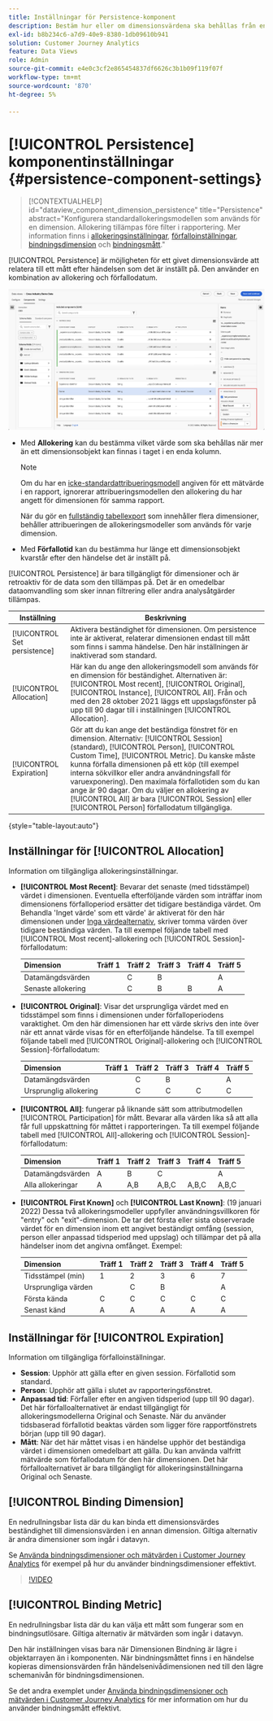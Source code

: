 ```yaml
---
title: Inställningar för Persistence-komponent
description: Bestäm hur eller om dimensionsvärdena ska behållas från en händelse till nästa.
exl-id: b8b234c6-a7d9-40e9-8380-1db09610b941
solution: Customer Journey Analytics
feature: Data Views
role: Admin
source-git-commit: e4e0c3cf2e865454837df6626c3b1b09f119f07f
workflow-type: tm+mt
source-wordcount: '870'
ht-degree: 5%

---
```



# [!UICONTROL Persistence] komponentinställningar {#persistence-component-settings}

<!-- markdownlint-disable MD034 -->

>[!CONTEXTUALHELP]
>id="dataview_component_dimension_persistence"
>title="Persistence"
>abstract="Konfigurera standardallokeringsmodellen som används för en dimension. Allokering tillämpas före filter i rapportering. Mer information finns i [allokeringsinställningar](/help/data-views/component-settings/persistence.md#allocation-settings), [förfalloinställningar](/help/data-views/component-settings/persistence.md#expiration-settings), [bindningsdimension](/help/data-views/component-settings/persistence.md#binding-dimension) och [bindningsmått](/help/data-views/component-settings/persistence.md#binding-metric)."

<!-- markdownlint-enable MD034 -->



[!UICONTROL Persistence] är möjligheten för ett givet dimensionsvärde att relatera till ett mått efter händelsen som det är inställt på. Den använder en kombination av allokering och förfallodatum.

![Fönstret Datavy där alternativen för persistence markeras](../assets/persistence.png)

* Med **Allokering** kan du bestämma vilket värde som ska behållas när mer än ett dimensionsobjekt kan finnas i taget i en enda kolumn.

  >[!NOTE]
  >
  >Om du har en [icke-standardattribueringsmodell](/help/data-views/component-settings/attribution.md) angiven för ett mätvärde i en rapport, ignorerar attribueringsmodellen den allokering du har angett för dimensionen för samma rapport.
  >
  >När du gör en [fullständig tabellexport](/help/analysis-workspace/export/export-cloud.md) som innehåller flera dimensioner, behåller attribueringen de allokeringsmodeller som används för varje dimension.

* Med **Förfallotid** kan du bestämma hur länge ett dimensionsobjekt kvarstår efter den händelse det är inställt på.

[!UICONTROL Persistence] är bara tillgängligt för dimensioner och är retroaktiv för de data som den tillämpas på. Det är en omedelbar dataomvandling som sker innan filtrering eller andra analysåtgärder tillämpas.

| Inställning | Beskrivning |
| --- | --- |
| [!UICONTROL Set persistence] | Aktivera beständighet för dimensionen. Om persistence inte är aktiverat, relaterar dimensionen endast till mått som finns i samma händelse. Den här inställningen är inaktiverad som standard. |
| [!UICONTROL Allocation] | Här kan du ange den allokeringsmodell som används för en dimension för beständighet. Alternativen är: [!UICONTROL Most recent], [!UICONTROL Original], [!UICONTROL Instance], [!UICONTROL All]. Från och med den 28 oktober 2021 läggs ett uppslagsfönster på upp till 90 dagar till i inställningen [!UICONTROL Allocation]. |
| [!UICONTROL Expiration] | Gör att du kan ange det beständiga fönstret för en dimension. Alternativ: [!UICONTROL Session] (standard), [!UICONTROL Person], [!UICONTROL Custom Time], [!UICONTROL Metric]. Du kanske måste kunna förfalla dimensionen på ett köp (till exempel interna sökvillkor eller andra användningsfall för varuexponering). Den maximala förfallotiden som du kan ange är 90 dagar. Om du väljer en allokering av [!UICONTROL All] är bara [!UICONTROL Session] eller [!UICONTROL Person] förfallodatum tillgängliga. |

{style="table-layout:auto"}

## Inställningar för [!UICONTROL Allocation]

Information om tillgängliga allokeringsinställningar.

* **[!UICONTROL Most Recent]**: Bevarar det senaste (med tidsstämpel) värdet i dimensionen. Eventuella efterföljande värden som inträffar inom dimensionens förfalloperiod ersätter det tidigare beständiga värdet. Om Behandla &#39;Inget värde&#39; som ett värde&#39; är aktiverat för den här dimensionen under [Inga värdealternativ](no-value-options.md), skriver tomma värden över tidigare beständiga värden. Ta till exempel följande tabell med [!UICONTROL Most recent]-allokering och [!UICONTROL Session]-förfallodatum:

  | Dimension | Träff 1 | Träff 2 | Träff 3 | Träff 4 | Träff 5 |
  | --- | --- | --- | --- | --- | --- |
  | Datamängdsvärden |  | C | B |  | A |
  | Senaste allokering |  | C | B | B | A |

* **[!UICONTROL Original]**: Visar det ursprungliga värdet med en tidsstämpel som finns i dimensionen under förfalloperiodens varaktighet. Om den här dimensionen har ett värde skrivs den inte över när ett annat värde visas för en efterföljande händelse. Ta till exempel följande tabell med [!UICONTROL Original]-allokering och [!UICONTROL Session]-förfallodatum:

  | Dimension | Träff 1 | Träff 2 | Träff 3 | Träff 4 | Träff 5 |
  | --- | --- | --- | --- | --- | --- |
  | Datamängdsvärden |  | C | B |  | A |
  | Ursprunglig allokering |  | C | C | C | C |

* **[!UICONTROL All]**: fungerar på liknande sätt som attributmodellen [!UICONTROL Participation] för mått. Bevarar alla värden lika så att alla får full uppskattning för måttet i rapporteringen. Ta till exempel följande tabell med [!UICONTROL All]-allokering och [!UICONTROL Session]-förfallodatum:

  | Dimension | Träff 1 | Träff 2 | Träff 3 | Träff 4 | Träff 5 |
  | --- | --- | --- | --- | --- | --- |
  | Datamängdsvärden | A | B | C |  | A |
  | Alla allokeringar | A | A,B | A,B,C | A,B,C | A,B,C |

* **[!UICONTROL First Known]** och **[!UICONTROL Last Known]**: (19 januari 2022) Dessa två allokeringsmodeller uppfyller användningsvillkoren för &quot;entry&quot; och &quot;exit&quot;-dimension. De tar det första eller sista observerade värdet för en dimension inom ett angivet beständigt omfång (session, person eller anpassad tidsperiod med uppslag) och tillämpar det på alla händelser inom det angivna omfånget. Exempel:

  | Dimension | Träff 1 | Träff 2 | Träff 3 | Träff 4 | Träff 5 |
  | --- | --- | --- | --- | --- | --- |
  | Tidsstämpel (min) | 1 | 2 | 3 | 6 | 7 |
  | Ursprungliga värden |  | C | B |  | A |
  | Första kända | C | C | C | C | C |
  | Senast känd | A | A | A | A | A |

## Inställningar för [!UICONTROL Expiration]

Information om tillgängliga förfalloinställningar.

* **Session**: Upphör att gälla efter en given session. Förfallotid som standard.
* **Person**: Upphör att gälla i slutet av rapporteringsfönstret.
* **Anpassad tid**: Förfaller efter en angiven tidsperiod (upp till 90 dagar). Det här förfalloalternativet är endast tillgängligt för allokeringsmodellerna Original och Senaste. När du använder tidsbaserad förfallotid beaktas värden som ligger före rapportfönstrets början (upp till 90 dagar).
* **Mått**: När det här måttet visas i en händelse upphör det beständiga värdet i dimensionen omedelbart att gälla. Du kan använda valfritt mätvärde som förfallodatum för den här dimensionen. Det här förfalloalternativet är bara tillgängligt för allokeringsinställningarna Original och Senaste.

## [!UICONTROL Binding Dimension]

En nedrullningsbar lista där du kan binda ett dimensionsvärdes beständighet till dimensionsvärden i en annan dimension. Giltiga alternativ är andra dimensioner som ingår i datavyn.

Se [Använda bindningsdimensioner och mätvärden i Customer Journey Analytics](../../use-cases/data-views/binding-dimensions-metrics.md) för exempel på hur du använder bindningsdimensioner effektivt.

>[!VIDEO](https://video.tv.adobe.com/v/342694/?quality=12)

## [!UICONTROL Binding Metric]

En nedrullningsbar lista där du kan välja ett mått som fungerar som en bindningsutlösare. Giltiga alternativ är mätvärden som ingår i datavyn.

Den här inställningen visas bara när Dimensionen Bindning är lägre i objektarrayen än i komponenten. När bindningsmåttet finns i en händelse kopieras dimensionsvärden från händelsenivådimensionen ned till den lägre schemanivån för bindningsdimensionen.

Se det andra exemplet under [Använda bindningsdimensioner och mätvärden i Customer Journey Analytics](../../use-cases/data-views/binding-dimensions-metrics.md) för mer information om hur du använder bindningsmått effektivt.
